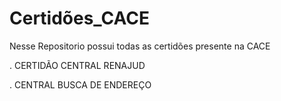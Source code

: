 # Certidões_CACE

Nesse Repositorio possui todas as certidões presente na CACE 

. CERTIDÃO CENTRAL RENAJUD

. CENTRAL BUSCA DE ENDEREÇO

